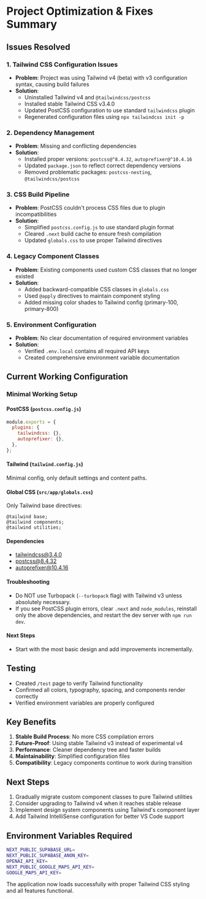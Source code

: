 # Project Optimization & Fixes Summary

## Issues Resolved

### 1. **Tailwind CSS Configuration Issues**
- **Problem**: Project was using Tailwind v4 (beta) with v3 configuration syntax, causing build failures
- **Solution**: 
  - Uninstalled Tailwind v4 and `@tailwindcss/postcss`
  - Installed stable Tailwind CSS v3.4.0
  - Updated PostCSS configuration to use standard `tailwindcss` plugin
  - Regenerated configuration files using `npx tailwindcss init -p`

### 2. **Dependency Management**
- **Problem**: Missing and conflicting dependencies
- **Solution**:
  - Installed proper versions: `postcss@^8.4.32`, `autoprefixer@^10.4.16`
  - Updated `package.json` to reflect correct dependency versions
  - Removed problematic packages: `postcss-nesting`, `@tailwindcss/postcss`

### 3. **CSS Build Pipeline**
- **Problem**: PostCSS couldn't process CSS files due to plugin incompatibilities
- **Solution**:
  - Simplified `postcss.config.js` to use standard plugin format
  - Cleared `.next` build cache to ensure fresh compilation
  - Updated `globals.css` to use proper Tailwind directives

### 4. **Legacy Component Classes**
- **Problem**: Existing components used custom CSS classes that no longer existed
- **Solution**:
  - Added backward-compatible CSS classes in `globals.css`
  - Used `@apply` directives to maintain component styling
  - Added missing color shades to Tailwind config (primary-100, primary-800)

### 5. **Environment Configuration**
- **Problem**: No clear documentation of required environment variables
- **Solution**:
  - Verified `.env.local` contains all required API keys
  - Created comprehensive environment variable documentation

## Current Working Configuration


### Minimal Working Setup

#### PostCSS (`postcss.config.js`)
```js
module.exports = {
  plugins: {
    tailwindcss: {},
    autoprefixer: {},
  },
};
```

#### Tailwind (`tailwind.config.js`)
Minimal config, only default settings and content paths.

#### Global CSS (`src/app/globals.css`)
Only Tailwind base directives:
```
@tailwind base;
@tailwind components;
@tailwind utilities;
```

#### Dependencies
- tailwindcss@3.4.0
- postcss@8.4.32
- autoprefixer@10.4.16

#### Troubleshooting
- Do NOT use Turbopack (`--turbopack` flag) with Tailwind v3 unless absolutely necessary.
- If you see PostCSS plugin errors, clear `.next` and `node_modules`, reinstall only the above dependencies, and restart the dev server with `npm run dev`.

#### Next Steps
- Start with the most basic design and add improvements incrementally.


## Testing
- Created `/test` page to verify Tailwind functionality
- Confirmed all colors, typography, spacing, and components render correctly
- Verified environment variables are properly configured

## Key Benefits
1. **Stable Build Process**: No more CSS compilation errors
2. **Future-Proof**: Using stable Tailwind v3 instead of experimental v4
3. **Performance**: Cleaner dependency tree and faster builds
4. **Maintainability**: Simplified configuration files
5. **Compatibility**: Legacy components continue to work during transition

## Next Steps
1. Gradually migrate custom component classes to pure Tailwind utilities
2. Consider upgrading to Tailwind v4 when it reaches stable release
3. Implement design system components using Tailwind's component layer
4. Add Tailwind IntelliSense configuration for better VS Code support

## Environment Variables Required
```bash
NEXT_PUBLIC_SUPABASE_URL=
NEXT_PUBLIC_SUPABASE_ANON_KEY=
OPENAI_API_KEY=
NEXT_PUBLIC_GOOGLE_MAPS_API_KEY=
GOOGLE_MAPS_API_KEY=
```

The application now loads successfully with proper Tailwind CSS styling and all features functional.
